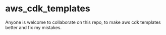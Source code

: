 # aws_cdk_templates
Anyone is welcome to collaborate on this repo, to make aws cdk templates better and fix my mistakes.

